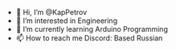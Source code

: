 - 👋 Hi, I’m @KapPetrov
- 👀 I’m interested in Engineering
- 🌱 I’m currently learning Arduino Programming
- 📫 How to reach me Discord: Based Russian

<!---
KapPetrov/KapPetrov is a ✨ special ✨ repository because its `README.md` (this file) appears on your GitHub profile.
You can click the Preview link to take a look at your changes.
--->
